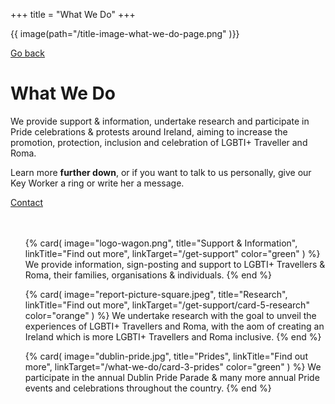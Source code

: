 +++
title = "What We Do"
+++

{{ image(path="/title-image-what-we-do-page.png" )}}

[Go back](/)

# What We Do 

We provide support & information, undertake research and participate in Pride celebrations & protests around Ireland, aiming to increase the promotion, protection, inclusion and celebration of LGBTI+ Traveller and Roma.

<div class="narrow-side-column" style="margin-bottom: 3rem;">
    
Learn more **further down**, or if you want to talk to us personally, give our Key Worker a ring or write her a message.
   
<div><a class="button button--blue" href="/contact">Contact</a></div>
</div>

<ul class="card-list">
{% card(
	image="logo-wagon.png",
	title="Support & Information",
	linkTitle="Find out more",
	linkTarget="/get-support"
	color="green"
) %}
We provide information, sign-posting and support to LGBTI+ Travellers & Roma, their families, organisations & individuals.
{% end %}

{% card(
	image="report-picture-square.jpeg",
	title="Research",
	linkTitle="Find out more",
	linkTarget="/get-support/card-5-research"
	color="orange"
) %}
We undertake research with the goal to unveil the experiences of LGBTI+ Travellers and Roma, with the aom of creating an Ireland which is more LGBTI+ Travellers and Roma inclusive.
{% end %}

{% card(
	image="dublin-pride.jpg",
	title="Prides",
	linkTitle="Find out more",
	linkTarget="/what-we-do/card-3-prides"
	color="green"
) %}
We participate in the annual Dublin Pride Parade & many more annual Pride events and celebrations throughout the country.
{% end %}

</ul>

